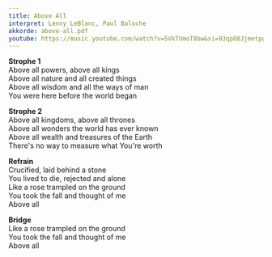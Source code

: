 ```yaml
---
title: Above All
interpret: Lenny LeBlanc, Paul Baloche
akkorde: above-all.pdf
youtube: https://music.youtube.com/watch?v=5VkTUmoT8bw&si=93qp88JjmetpgRNe
---
```


**Strophe 1**  
Above all powers, above all kings  
Above all nature and all created things  
Above all wisdom and all the ways of man  
You were here before the world began  

**Strophe 2**  
Above all kingdoms, above all thrones  
Above all wonders the world has ever known  
Above all wealth and treasures of the Earth  
There's no way to measure what You're worth  

**Refrain**  
Crucified, laid behind a stone  
You lived to die, rejected and alone  
Like a rose trampled on the ground  
You took the fall and thought of me  
Above all

**Bridge**  
Like a rose trampled on the ground  
You took the fall and thought of me  
Above all


